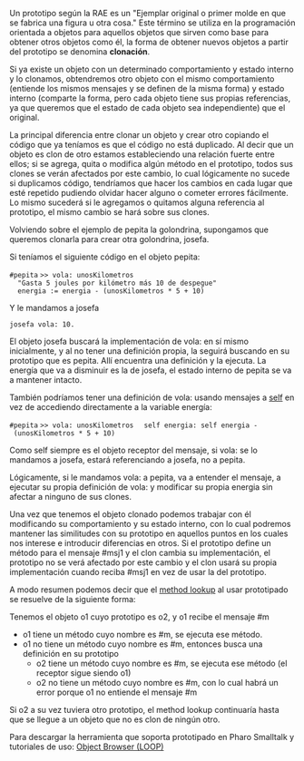 Un prototipo según la RAE es un "Ejemplar original o primer molde en que se fabrica una figura u otra cosa." Este término se utiliza en la programación orientada a objetos para aquellos objetos que sirven como base para obtener otros objetos como él, la forma de obtener nuevos objetos a partir del prototipo se denomina **clonación**.

Si ya existe un objeto con un determinado comportamiento y estado interno y lo clonamos, obtendremos otro objeto con el mismo comportamiento (entiende los mismos mensajes y se definen de la misma forma) y estado interno (comparte la forma, pero cada objeto tiene sus propias referencias, ya que queremos que el estado de cada objeto sea independiente) que el original.

La principal diferencia entre clonar un objeto y crear otro copiando el código que ya teníamos es que el código no está duplicado. Al decir que un objeto es clon de otro estamos estableciendo una relación fuerte entre ellos; si se agrega, quita o modifica algún método en el prototipo, todos sus clones se verán afectados por este cambio, lo cual lógicamente no sucede si duplicamos código, tendríamos que hacer los cambios en cada lugar que esté repetido pudiendo olvidar hacer alguno o cometer errores fácilmente. Lo mismo sucederá si le agregamos o quitamos alguna referencia al prototipo, el mismo cambio se hará sobre sus clones.

Volviendo sobre el ejemplo de pepita la golondrina, supongamos que queremos clonarla para crear otra golondrina, josefa.

Si teníamos el siguiente código en el objeto pepita:

`#pepita`
`>> vola: unosKilometros`
`  "Gasta 5 joules por kilómetro más 10 de despegue"`
`  energia := energia - (unosKilometros * 5 + 10)`

Y le mandamos a josefa

`josefa vola: 10.`

El objeto josefa buscará la implementación de vola: en sí mismo inicialmente, y al no tener una definición propia, la seguirá buscando en su prototipo que es pepita. Allí encuentra una definición y la ejecuta. La energía que va a disminuir es la de josefa, el estado interno de pepita se va a mantener intacto.

También podríamos tener una definición de vola: usando mensajes a [self](self.html) en vez de accediendo directamente a la variable energía:

`#pepita`
`>> vola: unosKilometros`
`  self energia: self energia - (unosKilometros * 5 + 10)`

Como self siempre es el objeto receptor del mensaje, si vola: se lo mandamos a josefa, estará referenciando a josefa, no a pepita.

Lógicamente, si le mandamos vola: a pepita, va a entender el mensaje, a ejecutar su propia definición de vola: y modificar su propia energia sin afectar a ninguno de sus clones.

Una vez que tenemos el objeto clonado podemos trabajar con él modificando su comportamiento y su estado interno, con lo cual podremos mantener las similitudes con su prototipo en aquellos puntos en los cuales nos interese e introducir diferencias en otros. Si el prototipo define un método para el mensaje \#msj1 y el clon cambia su implementación, el prototipo no se verá afectado por este cambio y el clon usará su propia implementación cuando reciba \#msj1 en vez de usar la del prototipo.

A modo resumen podemos decir que el [method lookup](method-lookup.html) al usar prototipado se resuelve de la siguiente forma:

Tenemos el objeto o1 cuyo prototipo es o2, y o1 recibe el mensaje \#m

-   o1 tiene un método cuyo nombre es \#m, se ejecuta ese método.
-   o1 no tiene un método cuyo nombre es \#m, entonces busca una definición en su prototipo
    -   o2 tiene un método cuyo nombre es \#m, se ejecuta ese método (el receptor sigue siendo o1)
    -   o2 no tiene un método cuyo nombre es \#m, con lo cual habrá un error porque o1 no entiende el mensaje \#m

Si o2 a su vez tuviera otro prototipo, el method lookup continuaría hasta que se llegue a un objeto que no es clon de ningún otro.

Para descargar la herramienta que soporta prototipado en Pharo Smalltalk y tutoriales de uso: [Object Browser (LOOP)](https://sites.google.com/site/objectbrowsertool/)
